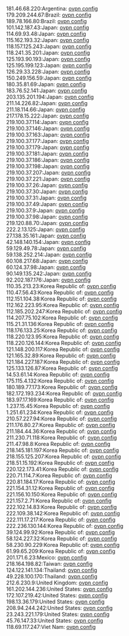 181.46.68.220:Argentina: [ovpn config](vpn/181_46_68_220.ovpn)  
179.209.244.67:Brazil: [ovpn config](vpn/179_209_244_67.ovpn)  
189.78.166.80:Brazil: [ovpn config](vpn/189_78_166_80.ovpn)  
101.142.187.43:Japan: [ovpn config](vpn/101_142_187_43.ovpn)  
114.69.93.48:Japan: [ovpn config](vpn/114_69_93_48.ovpn)  
115.162.193.32:Japan: [ovpn config](vpn/115_162_193_32.ovpn)  
118.157.125.243:Japan: [ovpn config](vpn/118_157_125_243.ovpn)  
118.241.35.201:Japan: [ovpn config](vpn/118_241_35_201.ovpn)  
125.193.90.193:Japan: [ovpn config](vpn/125_193_90_193.ovpn)  
125.195.199.123:Japan: [ovpn config](vpn/125_195_199_123.ovpn)  
126.29.33.228:Japan: [ovpn config](vpn/126_29_33_228.ovpn)  
150.249.156.59:Japan: [ovpn config](vpn/150_249_156_59.ovpn)  
180.35.81.69:Japan: [ovpn config](vpn/180_35_81_69.ovpn)  
183.76.52.141:Japan: [ovpn config](vpn/183_76_52_141.ovpn)  
203.135.201.194:Japan: [ovpn config](vpn/203_135_201_194.ovpn)  
211.14.226.82:Japan: [ovpn config](vpn/211_14_226_82.ovpn)  
211.18.114.66:Japan: [ovpn config](vpn/211_18_114_66.ovpn)  
217.178.15.222:Japan: [ovpn config](vpn/217_178_15_222.ovpn)  
219.100.37.114:Japan: [ovpn config](vpn/219_100_37_114.ovpn)  
219.100.37.146:Japan: [ovpn config](vpn/219_100_37_146.ovpn)  
219.100.37.163:Japan: [ovpn config](vpn/219_100_37_163.ovpn)  
219.100.37.177:Japan: [ovpn config](vpn/219_100_37_177.ovpn)  
219.100.37.179:Japan: [ovpn config](vpn/219_100_37_179.ovpn)  
219.100.37.181:Japan: [ovpn config](vpn/219_100_37_181.ovpn)  
219.100.37.186:Japan: [ovpn config](vpn/219_100_37_186.ovpn)  
219.100.37.198:Japan: [ovpn config](vpn/219_100_37_198.ovpn)  
219.100.37.207:Japan: [ovpn config](vpn/219_100_37_207.ovpn)  
219.100.37.221:Japan: [ovpn config](vpn/219_100_37_221.ovpn)  
219.100.37.26:Japan: [ovpn config](vpn/219_100_37_26.ovpn)  
219.100.37.30:Japan: [ovpn config](vpn/219_100_37_30.ovpn)  
219.100.37.31:Japan: [ovpn config](vpn/219_100_37_31.ovpn)  
219.100.37.49:Japan: [ovpn config](vpn/219_100_37_49.ovpn)  
219.100.37.9:Japan: [ovpn config](vpn/219_100_37_9.ovpn)  
219.100.37.98:Japan: [ovpn config](vpn/219_100_37_98.ovpn)  
219.120.88.70:Japan: [ovpn config](vpn/219_120_88_70.ovpn)  
222.2.13.125:Japan: [ovpn config](vpn/222_2_13_125.ovpn)  
27.138.35.161:Japan: [ovpn config](vpn/27_138_35_161.ovpn)  
42.148.140.154:Japan: [ovpn config](vpn/42_148_140_154.ovpn)  
59.129.49.78:Japan: [ovpn config](vpn/59_129_49_78.ovpn)  
59.138.252.214:Japan: [ovpn config](vpn/59_138_252_214.ovpn)  
60.108.217.68:Japan: [ovpn config](vpn/60_108_217_68.ovpn)  
60.124.37.98:Japan: [ovpn config](vpn/60_124_37_98.ovpn)  
90.149.135.242:Japan: [ovpn config](vpn/90_149_135_242.ovpn)  
92.202.187.176:Japan: [ovpn config](vpn/92_202_187_176.ovpn)  
110.35.213.23:Korea Republic of: [ovpn config](vpn/110_35_213_23.ovpn)  
110.47.56.43:Korea Republic of: [ovpn config](vpn/110_47_56_43.ovpn)  
112.151.104.38:Korea Republic of: [ovpn config](vpn/112_151_104_38.ovpn)  
112.162.223.95:Korea Republic of: [ovpn config](vpn/112_162_223_95.ovpn)  
112.185.202.247:Korea Republic of: [ovpn config](vpn/112_185_202_247.ovpn)  
114.207.75.102:Korea Republic of: [ovpn config](vpn/114_207_75_102.ovpn)  
115.21.31.136:Korea Republic of: [ovpn config](vpn/115_21_31_136.ovpn)  
118.176.133.25:Korea Republic of: [ovpn config](vpn/118_176_133_25.ovpn)  
118.220.123.95:Korea Republic of: [ovpn config](vpn/118_220_123_95.ovpn)  
118.220.126.144:Korea Republic of: [ovpn config](vpn/118_220_126_144.ovpn)  
121.148.200.117:Korea Republic of: [ovpn config](vpn/121_148_200_117.ovpn)  
121.165.32.89:Korea Republic of: [ovpn config](vpn/121_165_32_89.ovpn)  
121.184.227.187:Korea Republic of: [ovpn config](vpn/121_184_227_187.ovpn)  
125.133.126.87:Korea Republic of: [ovpn config](vpn/125_133_126_87.ovpn)  
14.53.61.14:Korea Republic of: [ovpn config](vpn/14_53_61_14.ovpn)  
175.115.4.132:Korea Republic of: [ovpn config](vpn/175_115_4_132.ovpn)  
180.189.77.173:Korea Republic of: [ovpn config](vpn/180_189_77_173.ovpn)  
182.172.193.234:Korea Republic of: [ovpn config](vpn/182_172_193_234.ovpn)  
183.97.17.169:Korea Republic of: [ovpn config](vpn/183_97_17_169.ovpn)  
1.237.15.45:Korea Republic of: [ovpn config](vpn/1_237_15_45.ovpn)  
1.251.61.234:Korea Republic of: [ovpn config](vpn/1_251_61_234.ovpn)  
210.57.227.94:Korea Republic of: [ovpn config](vpn/210_57_227_94.ovpn)  
211.176.80.27:Korea Republic of: [ovpn config](vpn/211_176_80_27.ovpn)  
211.184.44.36:Korea Republic of: [ovpn config](vpn/211_184_44_36.ovpn)  
211.230.71.118:Korea Republic of: [ovpn config](vpn/211_230_71_118.ovpn)  
211.47.98.8:Korea Republic of: [ovpn config](vpn/211_47_98_8.ovpn)  
218.145.181.197:Korea Republic of: [ovpn config](vpn/218_145_181_197.ovpn)  
218.155.125.207:Korea Republic of: [ovpn config](vpn/218_155_125_207.ovpn)  
218.51.15.192:Korea Republic of: [ovpn config](vpn/218_51_15_192.ovpn)  
220.122.173.41:Korea Republic of: [ovpn config](vpn/220_122_173_41.ovpn)  
220.71.114.7:Korea Republic of: [ovpn config](vpn/220_71_114_7.ovpn)  
220.81.184.17:Korea Republic of: [ovpn config](vpn/220_81_184_17.ovpn)  
221.154.31.12:Korea Republic of: [ovpn config](vpn/221_154_31_12.ovpn)  
221.156.10.150:Korea Republic of: [ovpn config](vpn/221_156_10_150.ovpn)  
221.157.2.71:Korea Republic of: [ovpn config](vpn/221_157_2_71.ovpn)  
222.102.14.83:Korea Republic of: [ovpn config](vpn/222_102_14_83.ovpn)  
222.109.38.142:Korea Republic of: [ovpn config](vpn/222_109_38_142.ovpn)  
222.111.17.217:Korea Republic of: [ovpn config](vpn/222_111_17_217.ovpn)  
222.236.130.144:Korea Republic of: [ovpn config](vpn/222_236_130_144.ovpn)  
39.124.99.92:Korea Republic of: [ovpn config](vpn/39_124_99_92.ovpn)  
58.124.227.32:Korea Republic of: [ovpn config](vpn/58_124_227_32.ovpn)  
58.230.90.229:Korea Republic of: [ovpn config](vpn/58_230_90_229.ovpn)  
61.99.65.209:Korea Republic of: [ovpn config](vpn/61_99_65_209.ovpn)  
201.171.6.23:Mexico: [ovpn config](vpn/201_171_6_23.ovpn)  
218.164.198.82:Taiwan: [ovpn config](vpn/218_164_198_82.ovpn)  
124.122.141.134:Thailand: [ovpn config](vpn/124_122_141_134.ovpn)  
49.228.100.170:Thailand: [ovpn config](vpn/49_228_100_170.ovpn)  
212.6.230.9:United Kingdom: [ovpn config](vpn/212_6_230_9.ovpn)  
161.202.144.236:United States: [ovpn config](vpn/161_202_144_236.ovpn)  
172.107.219.42:United States: [ovpn config](vpn/172_107_219_42.ovpn)  
198.13.36.179:United States: [ovpn config](vpn/198_13_36_179.ovpn)  
208.94.244.242:United States: [ovpn config](vpn/208_94_244_242.ovpn)  
23.243.221.179:United States: [ovpn config](vpn/23_243_221_179.ovpn)  
45.76.147.33:United States: [ovpn config](vpn/45_76_147_33.ovpn)  
118.69.117.247:Viet Nam: [ovpn config](vpn/118_69_117_247.ovpn)  
